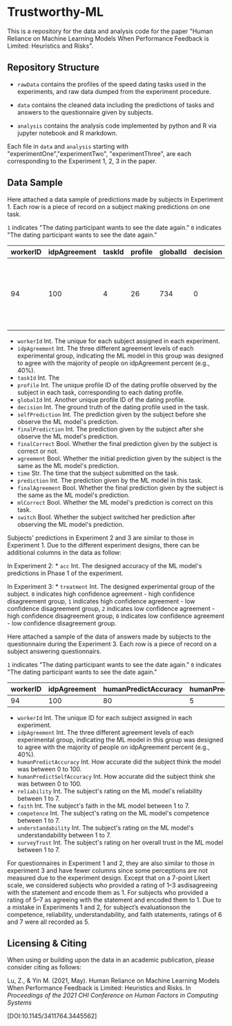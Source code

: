 <p align="center">

# Trustworthy-ML

This is a repository for the data and analysis code for the paper "Human Reliance on Machine Learning Models When Performance Feedback is Limited: Heuristics and Risks".

## Repository Structure

* `rawData` contains the profiles of the speed dating tasks used in the experiments, and raw data dumped from the experiment procedure.

* `data` contains the cleaned data including the predictions of tasks and answers to the questionnaire given by subjects.

* `analysis` contains the analysis code implemented by python and R via jupyter notebook and R markdown.

Each file in `data` and `analysis` starting with "experimentOne","experimentTwo", "experimentThree", are each corresponding to the Experiment 1, 2, 3 in the paper.

## Data Sample

Here attached a data sample of predictions made by subjects in Experiment 1. Each row is a piece of record on a subject making predictions on one task.

`1` indicates "The dating participant wants to see the date again." `0` indicates "The dating participant wants to see the date again."


| workerID | idpAgreement | taskId | profile | globalId | decision | selfPrediction| finalPrediction| selfCorrect| finalCorrect | agreement | time                    | prediction | finalAgreement | mlCorrect | switch |
| -------- | ------------ | -------| ------- | -------- | -------- | ------------- | -------------- | ---------- | ------------ | --------- | --------------------------- | ---------- | -------------- |------------- |------------- |
| 94 | 100 | 4 | 26 | 734 | 0 | 1| 1| FALSE| FALSE | 1 | Mon Feb 10 2020 171422 GMT-0500 (Eastern Standard Time) | 1 | TRUE | FALSE | FALSE |

* `workerId` Int. The unique for each subject assigned in each experiment.
* `idpAgreement` Int. The three different agreement levels of each experimental group, indicating the ML model in this group was designed to agree with the majority of people on idpAgreement percent (e.g., 40%).
* `taskId` Int. The 
* `profile` Int. The unique profile ID of the dating profile observed by the subject in each task, corresponding to each dating profile.
* `globalId` Int. Another unique profile ID of the dating profile.
* `decision` Int. The ground truth of the dating profile used in the task. 
* `selfPrediction` Int. The prediction given by the subject before she observe the ML model's prediction.
* `finalPrediction` Int. The prediction given by the subject after she observe the ML model's prediction.
* `finalCorrect` Bool. Whether the final prediction given by the subject is correct or not.
* `agreement` Bool. Whether the initial prediction given by the subject is the same as the ML model's prediction.
* `time` Str. The time that the subject submitted on the task.
* `prediction` Int. The prediction given by the ML model in this task.
* `finalAgreement` Bool. Whether the final prediction given by the subject is the same as the ML model's prediction.
* `mlCorrect` Bool. Whether the ML model's prediction is correct on this task.
* `switch` Bool. Whether the subject switched her prediction after observing the ML model's prediction.

Subjects' predictions in Experiment 2 and 3 are similar to those in Experiment 1. Due to the different experiment designs, there can be additional columns in the data as follow:

In Experiment 2: * `acc` Int. The designed accuracy of the ML model's predictions in Phase 1 of the experiment.

In Experiment 3: * `treatment` Int. The designed experimental group of the subject. `0` indicates high confidence agreement - high confidence disagreement group, `1` indicates high confidence agreement - low confidence disagreement group, `2` indicates low confidence agreement - high confidence disagreement group, `0` indicates low confidence agreement - low confidence disagreement group.

Here attached a sample of the data of answers made by subjects to the questionnaire during the Experiment 3. Each row is a piece of record on a subject answering questionnairs.

`1` indicates "The dating participant wants to see the date again." `0` indicates "The dating participant wants to see the date again."


| workerID | idpAgreement | humanPredictAccuracy | humanPredictSelfAccuracy | reliability | faith | competence | understandability | surveyTrust| 
| -------- | ------------ | ---------------------| -----------------------  | ------------| ----- | ---------- | ----------------- | ---------- | 
| 94 | 100 | 80 | 5 | 3 | 5 | 7| 5| 

* `workerId` Int. The unique ID for each subject assigned in each experiment.
* `idpAgreement` Int. The three different agreement levels of each experimental group, indicating the ML model in this group was designed to agree with the majority of people on idpAgreement percent (e.g., 40%).
* `humanPredictAccuracy` Int. How accurate did the subject think the model was between 0 to 100.
* `humanPredictSelfAccuracy` Int. How accurate did the subject think she was between 0 to 100.
* `reliability` Int. The subject's rating on the ML model's reliability between 1 to 7.
* `faith` Int. The subject's faith in the ML model between 1 to 7.
* `competence` Int. The subject's rating on the ML model's competence between 1 to 7. 
* `understandability` Int. The subject's rating on the ML model's understandability between 1 to 7. 
* `surveyTrust` Int. The subject's rating on her overall trust in the ML model between 1 to 7.

For questionnaires in Experiment 1 and 2, they are also similar to those in experiment 3 and have fewer columns since some perceptions are not measured due to the experiment design. Except that on a 7-point Likert scale, we considered subjects who provided a rating of 1–3 asdisagreeing with the statement and encode them as 1. For subjects who provided a rating of 5–7 as agreeing with the statement and encoded them to 1. Due to a mistake in Experiments 1 and 2, for subject’s evaluationson the competence, reliability, understandability, and faith statements, ratings of 6 and 7 were all recorded as 5.





## Licensing & Citing
When using or building upon the data in an academic publication, please consider citing as follows:

Lu, Z., & Yin M. (2021, May). Human Reliance on Machine Learning Models When Performance Feedback is Limited: Heuristics and Risks. In *Proceedings of the 2021 CHI Conference on Human Factors in Computing Systems* 
 
 [DOI:10.1145/3411764.3445562]


